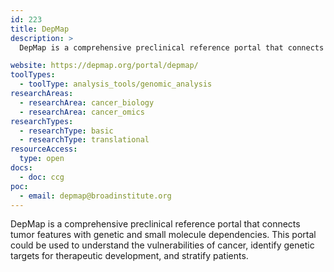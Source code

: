 ```yaml
---
id: 223
title: DepMap
description: >
  DepMap is a comprehensive preclinical reference portal that connects tumor features with genetic and small molecule dependencies. This portal could be used to understand the vulnerabilities of cancer, identify genetic targets for therapeutic development, and stratify patients.

website: https://depmap.org/portal/depmap/
toolTypes:
  - toolType: analysis_tools/genomic_analysis
researchAreas:
  - researchArea: cancer_biology
  - researchArea: cancer_omics
researchTypes:
  - researchType: basic
  - researchType: translational
resourceAccess:
  type: open
docs:
  - doc: ccg
poc:
  - email: depmap@broadinstitute.org
---
```

DepMap is a comprehensive preclinical reference portal that connects tumor features with genetic and small molecule dependencies. This portal could be used to understand the vulnerabilities of cancer, identify genetic targets for therapeutic development, and stratify patients.